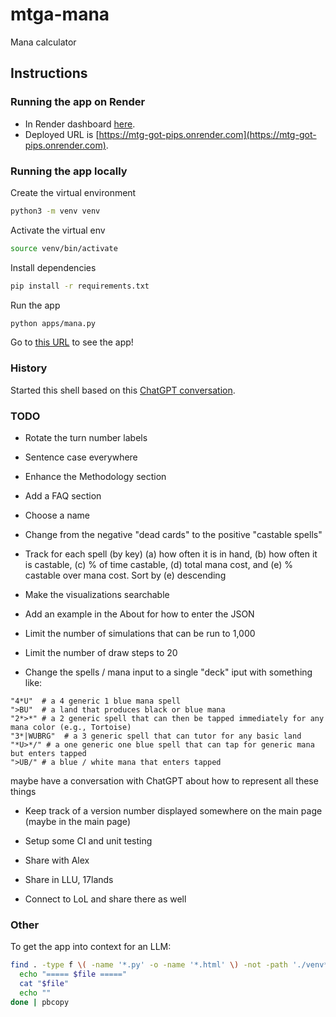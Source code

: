 # mtga-mana
Mana calculator

## Instructions

### Running the app on Render

* In Render dashboard [here](https://dashboard.render.com/web/srv-cv430uggph6c73aanba0).
* Deployed URL is [https://mtg-got-pips.onrender.com](https://mtg-got-pips.onrender.com).

### Running the app locally

Create the virtual environment

``` bash
python3 -m venv venv
```

Activate the virtual env

``` bash
source venv/bin/activate
```

Install dependencies

``` bash
pip install -r requirements.txt
```

Run the app

``` bash
python apps/mana.py
```

Go to [this URL](http://127.0.0.1:5001/) to see the app!

### History

Started this shell based on this [ChatGPT conversation](https://chatgpt.com/share/67c5a082-dca4-8003-8937-992d41ee3bb1).


### TODO

* Rotate the turn number labels

* Sentence case everywhere
* Enhance the Methodology section
* Add a FAQ section
* Choose a name

* Change from the negative "dead cards" to the positive "castable spells"
* Track for each spell (by key) (a) how often it is in hand, (b) how often it is castable, (c) % of time castable, (d) total mana cost, and (e) % castable over mana cost. Sort by (e) descending

* Make the visualizations searchable

* Add an example in the About for how to enter the JSON

* Limit the number of simulations that can be run to 1,000
* Limit the number of draw steps to 20

* Change the spells / mana input to a single "deck" iput with something like:

```
"4*U"  # a 4 generic 1 blue mana spell
">BU"  # a land that produces black or blue mana
"2*>*" # a 2 generic spell that can then be tapped immediately for any mana color (e.g., Tortoise)
"3*|WUBRG"  # a 3 generic spell that can tutor for any basic land
"*U>*/" # a one generic one blue spell that can tap for generic mana but enters tapped
">UB/" # a blue / white mana that enters tapped
```
maybe have a conversation with ChatGPT about how to represent all these things

* Keep track of a version number displayed somewhere on the main page
(maybe in the main page)

* Setup some CI and unit testing

* Share with Alex
* Share in LLU, 17lands
* Connect to LoL and share there as well

### Other

To get the app into context for an LLM:

``` bash
find . -type f \( -name '*.py' -o -name '*.html' \) -not -path './venv*' -print0 | sort -z | while IFS= read -r -d '' file; do
  echo "===== $file ====="
  cat "$file"
  echo ""
done | pbcopy
```

